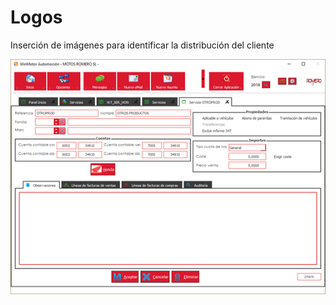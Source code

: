 # Logos

Inserción de imágenes para identificar la distribución del cliente

![](../../../.gitbook/assets/image%20%28353%29.png)

